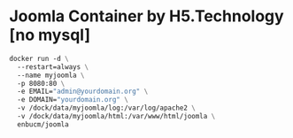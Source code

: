 # Joomla Container by H5.Technology [no mysql]

```Dockerfile
docker run -d \
  --restart=always \
  --name myjoomla \
  -p 8080:80 \
  -e EMAIL="admin@yourdomain.org" \
  -e DOMAIN="yourdomain.org" \
  -v /dock/data/myjoomla/log:/var/log/apache2 \
  -v /dock/data/myjoomla/html:/var/www/html/joomla \
  enbucm/joomla
```
